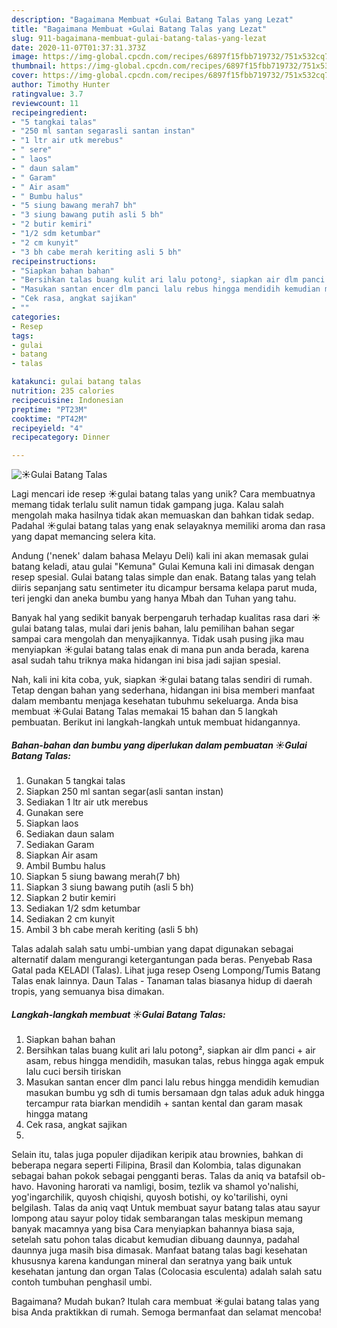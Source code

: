 ```yaml
---
description: "Bagaimana Membuat ☀️Gulai Batang Talas yang Lezat"
title: "Bagaimana Membuat ☀️Gulai Batang Talas yang Lezat"
slug: 911-bagaimana-membuat-gulai-batang-talas-yang-lezat
date: 2020-11-07T01:37:31.373Z
image: https://img-global.cpcdn.com/recipes/6897f15fbb719732/751x532cq70/☀️gulai-batang-talas-foto-resep-utama.jpg
thumbnail: https://img-global.cpcdn.com/recipes/6897f15fbb719732/751x532cq70/☀️gulai-batang-talas-foto-resep-utama.jpg
cover: https://img-global.cpcdn.com/recipes/6897f15fbb719732/751x532cq70/☀️gulai-batang-talas-foto-resep-utama.jpg
author: Timothy Hunter
ratingvalue: 3.7
reviewcount: 11
recipeingredient:
- "5 tangkai talas"
- "250 ml santan segarasli santan instan"
- "1 ltr air utk merebus"
- " sere"
- " laos"
- " daun salam"
- " Garam"
- " Air asam"
- " Bumbu halus"
- "5 siung bawang merah7 bh"
- "3 siung bawang putih asli 5 bh"
- "2 butir kemiri"
- "1/2 sdm ketumbar"
- "2 cm kunyit"
- "3 bh cabe merah keriting asli 5 bh"
recipeinstructions:
- "Siapkan bahan bahan"
- "Bersihkan talas buang kulit ari lalu potong², siapkan air dlm panci + air asam, rebus hingga mendidih, masukan talas, rebus hingga agak empuk lalu cuci bersih tiriskan"
- "Masukan santan encer dlm panci lalu rebus hingga mendidih kemudian masukan bumbu yg sdh di tumis bersamaan dgn talas aduk aduk hingga tercampur rata biarkan mendidih + santan kental dan garam masak hingga matang"
- "Cek rasa, angkat sajikan"
- ""
categories:
- Resep
tags:
- gulai
- batang
- talas

katakunci: gulai batang talas 
nutrition: 235 calories
recipecuisine: Indonesian
preptime: "PT23M"
cooktime: "PT42M"
recipeyield: "4"
recipecategory: Dinner

---
```



![☀️Gulai Batang Talas](https://img-global.cpcdn.com/recipes/6897f15fbb719732/751x532cq70/☀️gulai-batang-talas-foto-resep-utama.jpg)

Lagi mencari ide resep ☀️gulai batang talas yang unik? Cara membuatnya memang tidak terlalu sulit namun tidak gampang juga. Kalau salah mengolah maka hasilnya tidak akan memuaskan dan bahkan tidak sedap. Padahal ☀️gulai batang talas yang enak selayaknya memiliki aroma dan rasa yang dapat memancing selera kita.

Andung (&#39;nenek&#39; dalam bahasa Melayu Deli) kali ini akan memasak gulai batang keladi, atau gulai &#34;Kemuna&#34; Gulai Kemuna kali ini dimasak dengan resep spesial. Gulai batang talas simple dan enak. Batang talas yang telah diiris sepanjang satu sentimeter itu dicampur bersama kelapa parut muda, teri jengki dan aneka bumbu yang hanya Mbah dan Tuhan yang tahu.

Banyak hal yang sedikit banyak berpengaruh terhadap kualitas rasa dari ☀️gulai batang talas, mulai dari jenis bahan, lalu pemilihan bahan segar sampai cara mengolah dan menyajikannya. Tidak usah pusing jika mau menyiapkan ☀️gulai batang talas enak di mana pun anda berada, karena asal sudah tahu triknya maka hidangan ini bisa jadi sajian spesial.


Nah, kali ini kita coba, yuk, siapkan ☀️gulai batang talas sendiri di rumah. Tetap dengan bahan yang sederhana, hidangan ini bisa memberi manfaat dalam membantu menjaga kesehatan tubuhmu sekeluarga. Anda bisa membuat ☀️Gulai Batang Talas memakai 15 bahan dan 5 langkah pembuatan. Berikut ini langkah-langkah untuk membuat hidangannya.

<!--inarticleads1-->

##### Bahan-bahan dan bumbu yang diperlukan dalam pembuatan ☀️Gulai Batang Talas:

1. Gunakan 5 tangkai talas
1. Siapkan 250 ml santan segar(asli santan instan)
1. Sediakan 1 ltr air utk merebus
1. Gunakan  sere
1. Siapkan  laos
1. Sediakan  daun salam
1. Sediakan  Garam
1. Siapkan  Air asam
1. Ambil  Bumbu halus
1. Siapkan 5 siung bawang merah(7 bh)
1. Siapkan 3 siung bawang putih (asli 5 bh)
1. Siapkan 2 butir kemiri
1. Sediakan 1/2 sdm ketumbar
1. Sediakan 2 cm kunyit
1. Ambil 3 bh cabe merah keriting (asli 5 bh)


Talas adalah salah satu umbi-umbian yang dapat digunakan sebagai alternatif dalam mengurangi ketergantungan pada beras. Penyebab Rasa Gatal pada KELADI (Talas). Lihat juga resep Oseng Lompong/Tumis Batang Talas enak lainnya. Daun Talas - Tanaman talas biasanya hidup di daerah tropis, yang semuanya bisa dimakan. 

<!--inarticleads2-->

##### Langkah-langkah membuat ☀️Gulai Batang Talas:

1. Siapkan bahan bahan
1. Bersihkan talas buang kulit ari lalu potong², siapkan air dlm panci + air asam, rebus hingga mendidih, masukan talas, rebus hingga agak empuk lalu cuci bersih tiriskan
1. Masukan santan encer dlm panci lalu rebus hingga mendidih kemudian masukan bumbu yg sdh di tumis bersamaan dgn talas aduk aduk hingga tercampur rata biarkan mendidih + santan kental dan garam masak hingga matang
1. Cek rasa, angkat sajikan
1. 


Selain itu, talas juga populer dijadikan keripik atau brownies, bahkan di beberapa negara seperti Filipina, Brasil dan Kolombia, talas digunakan sebagai bahan pokok sebagai pengganti beras. Talas da aniq va batafsil ob-havo. Havoning harorati va namligi, bosim, tezlik va shamol yo&#39;nalishi, yog&#39;ingarchilik, quyosh chiqishi, quyosh botishi, oy ko&#39;tarilishi, oyni belgilash. Talas da aniq vaqt Untuk membuat sayur batang talas atau sayur lompong atau sayur poloy tidak sembarangan talas meskipun memang banyak macamnya yang bisa Cara menyiapkan bahannya biasa saja, setelah satu pohon talas dicabut kemudian dibuang daunnya, padahal daunnya juga masih bisa dimasak. Manfaat batang talas bagi kesehatan khususnya karena kandungan mineral dan seratnya yang baik untuk kesehatan jantung dan organ Talas (Colocasia esculenta) adalah salah satu contoh tumbuhan penghasil umbi. 

Bagaimana? Mudah bukan? Itulah cara membuat ☀️gulai batang talas yang bisa Anda praktikkan di rumah. Semoga bermanfaat dan selamat mencoba!

